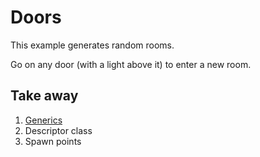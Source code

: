 # Doors

This example generates random rooms.

Go on any door (with a light above it) to enter a new room.

## Take away

1. [Generics](https://msdn.microsoft.com/en-us/library/512aeb7t.aspx)
2. Descriptor class
3. Spawn points

